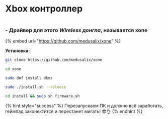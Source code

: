 # Xbox контроллер

<figure><img src="../../.gitbook/assets/1634980031764.jpg" alt=""><figcaption></figcaption></figure>

### - Драйвер для этого _Wireless донгла_, называется **xone**

{% embed url="https://github.com/medusalix/xone" %}

**Установка:**

```bash
git clone https://github.com/medusalix/xone
```

```bash
cd xone
```

```bash
sudo dnf install dkms
```

```bash
sudo ./install.sh --release
```

```bash
cd install && sudo sh firmware.sh
```

{% hint style="success" %}
Перезапускаем ПК и должно всё заработать, геймпад законектится и перестанет мигать! 😎👌
{% endhint %}

